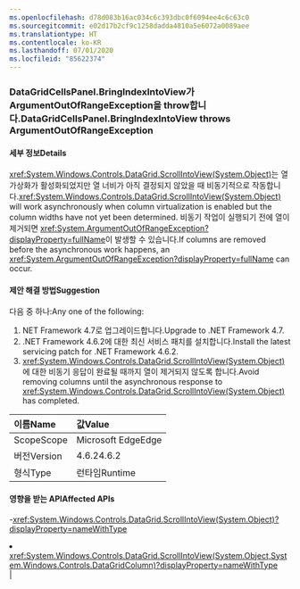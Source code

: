 ```yaml
---
ms.openlocfilehash: d78d083b16ac034c6c393dbc0f6094ee4c6c63c0
ms.sourcegitcommit: e02d17b2cf9c1258dadda4810a5e6072a0089aee
ms.translationtype: HT
ms.contentlocale: ko-KR
ms.lasthandoff: 07/01/2020
ms.locfileid: "85622374"
---
```

### <a name="datagridcellspanelbringindexintoview-throws-argumentoutofrangeexception"></a><span data-ttu-id="0a7f6-101">DataGridCellsPanel.BringIndexIntoView가 ArgumentOutOfRangeException을 throw합니다.</span><span class="sxs-lookup"><span data-stu-id="0a7f6-101">DataGridCellsPanel.BringIndexIntoView throws ArgumentOutOfRangeException</span></span>

#### <a name="details"></a><span data-ttu-id="0a7f6-102">세부 정보</span><span class="sxs-lookup"><span data-stu-id="0a7f6-102">Details</span></span>

<span data-ttu-id="0a7f6-103"><xref:System.Windows.Controls.DataGrid.ScrollIntoView(System.Object)>는 열 가상화가 활성화되었지만 열 너비가 아직 결정되지 않았을 때 비동기적으로 작동합니다.</span><span class="sxs-lookup"><span data-stu-id="0a7f6-103"><xref:System.Windows.Controls.DataGrid.ScrollIntoView(System.Object)> will work asynchronously when column virtualization is enabled but the column widths have not yet been determined.</span></span>  <span data-ttu-id="0a7f6-104">비동기 작업이 실행되기 전에 열이 제거되면 <xref:System.ArgumentOutOfRangeException?displayProperty=fullName>이 발생할 수 있습니다.</span><span class="sxs-lookup"><span data-stu-id="0a7f6-104">If columns are removed before the asynchronous work happens, an <xref:System.ArgumentOutOfRangeException?displayProperty=fullName> can occur.</span></span>

#### <a name="suggestion"></a><span data-ttu-id="0a7f6-105">제안 해결 방법</span><span class="sxs-lookup"><span data-stu-id="0a7f6-105">Suggestion</span></span>

<span data-ttu-id="0a7f6-106">다음 중 하나:</span><span class="sxs-lookup"><span data-stu-id="0a7f6-106">Any one of the following:</span></span><ol><li><span data-ttu-id="0a7f6-107">NET Framework 4.7로 업그레이드합니다.</span><span class="sxs-lookup"><span data-stu-id="0a7f6-107">Upgrade to .NET Framework 4.7.</span></span></li><li><span data-ttu-id="0a7f6-108">.NET Framework 4.6.2에 대한 최신 서비스 패치를 설치합니다.</span><span class="sxs-lookup"><span data-stu-id="0a7f6-108">Install the latest servicing patch for .NET Framework 4.6.2.</span></span></li><li><span data-ttu-id="0a7f6-109"><xref:System.Windows.Controls.DataGrid.ScrollIntoView(System.Object)>에 대한 비동기 응답이 완료될 때까지 열이 제거되지 않도록 합니다.</span><span class="sxs-lookup"><span data-stu-id="0a7f6-109">Avoid removing columns until the asynchronous response to <xref:System.Windows.Controls.DataGrid.ScrollIntoView(System.Object)> has completed.</span></span></li></ol>

| <span data-ttu-id="0a7f6-110">이름</span><span class="sxs-lookup"><span data-stu-id="0a7f6-110">Name</span></span>    | <span data-ttu-id="0a7f6-111">값</span><span class="sxs-lookup"><span data-stu-id="0a7f6-111">Value</span></span>       |
|:--------|:------------|
| <span data-ttu-id="0a7f6-112">Scope</span><span class="sxs-lookup"><span data-stu-id="0a7f6-112">Scope</span></span>   |<span data-ttu-id="0a7f6-113">Microsoft Edge</span><span class="sxs-lookup"><span data-stu-id="0a7f6-113">Edge</span></span>|
|<span data-ttu-id="0a7f6-114">버전</span><span class="sxs-lookup"><span data-stu-id="0a7f6-114">Version</span></span>|<span data-ttu-id="0a7f6-115">4.6.2</span><span class="sxs-lookup"><span data-stu-id="0a7f6-115">4.6.2</span></span>|
|<span data-ttu-id="0a7f6-116">형식</span><span class="sxs-lookup"><span data-stu-id="0a7f6-116">Type</span></span>|<span data-ttu-id="0a7f6-117">런타임</span><span class="sxs-lookup"><span data-stu-id="0a7f6-117">Runtime</span></span>

#### <a name="affected-apis"></a><span data-ttu-id="0a7f6-118">영향을 받는 API</span><span class="sxs-lookup"><span data-stu-id="0a7f6-118">Affected APIs</span></span>

-<xref:System.Windows.Controls.DataGrid.ScrollIntoView(System.Object)?displayProperty=nameWithType></li><li><xref:System.Windows.Controls.DataGrid.ScrollIntoView(System.Object,System.Windows.Controls.DataGridColumn)?displayProperty=nameWithType></li></ul>|
